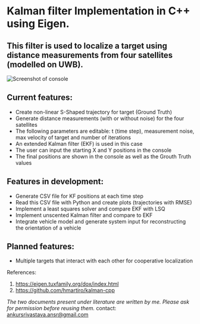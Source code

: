 # Kalman filter Implementation in C++ using Eigen. 

## This filter is used to localize a target using distance measurements from four satellites (modelled on UWB). 

![Screenshot of console](https://i.imgur.com/VipKiis.png?1raw=true "Screenshot of console")
## Current features:
- Create non-linear S-Shaped trajectory for target (Ground Truth)
- Generate distance measurements (with or without noise) for the four satellites
- The following parameters are editable: t (time step), measurement noise, max velocity of target and number of iterations
- An extended Kalman filter (EKF) is used in this case
- The user can input the starting X and Y positions in the console
- The final positions are shown in the console as well as the Grouth Truth values

## Features in development:
- Generate CSV file for KF positions at each time step 
- Read this CSV file with Python and create plots (trajectories with RMSE) 
- Implement a least squares solver and compare EKF with LSQ 
- Implement unscented Kalman filter and compare to EKF 
- Integrate vehicle model and generate system input for reconstructing the orientation of a vehicle 

## Planned features:
- Multiple targets that interact with each other for cooperative localization


References:
1. https://eigen.tuxfamily.org/dox/index.html
2. https://github.com/hmartiro/kalman-cpp 

*The two documents present under literature are written by me. Please ask for permission before reusing them.*
contact: ankursrivastava.ansr@gmail.com 
